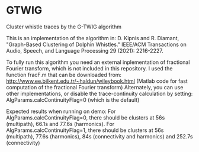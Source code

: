 # GTWIG

Cluster whistle traces by the G-TWIG algorithm

This is an implementation of the algorithm in:
D. Kipnis and R. Diamant, "Graph-Based Clustering of Dolphin Whistles." IEEE/ACM Transactions on Audio, Speech, and Language Processing 29 (2021): 2216-2227.

To fully run this algorithm you need an external inplementation of fractional Fourier transform, which is not included in this repository.
I used the function fracF.m that can be downloaded from:
http://www.ee.bilkent.edu.tr/~haldun/wileybook.html
(Matlab code for fast computation of the fractional Fourier transform)
Alternately, you can use other implementations, or disable the trace-continuity calculation by setting: AlgParams.calcContinuityFlag=0 (which is the default)

Expected results when running on demo:
For AlgParams.calcContinuityFlag=0, there should be clusters at 56s (multipath), 66.1s and 77.6s (harmonics).
For AlgParams.calcContinuityFlag=1, there should be clusters at 56s (multipath), 77.6s (harmonics), 84s (connectivity and harmonics) and 252.7s (connectivity) 
